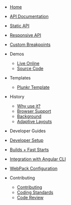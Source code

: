 *  [Home](https://github.com/angular/flex-layout/wiki)
  *  [API Documentation](https://github.com/angular/flex-layout/wiki/API-Documentation)
  *  [Static API](https://github.com/angular/flex-layout/wiki/Declarative-API-Overview)
  *  [Responsive API](https://github.com/angular/flex-layout/wiki/Responsive-API)
  *  [Custom Breakpoints](https://github.com/angular/flex-layout/wiki/Custom-Breakpoints)

* Demos 
  *  [Live Online](https://tburleson-layouts-demos.firebaseapp.com/)
  *  [Source Code](https://github.com/angular/flex-layout/blob/master/src/demo-app/app/demo-app-module.ts)

* Templates
  *  [Plunkr Template](https://plnkr.co/edit/h8hzyoEyqdCXmTBA7DfK?p=preview)

* History
  * [Why use it?](https://github.com/angular/flex-layout/wiki#why-choose-flex-layout)
  * [Browser Support](https://github.com/angular/flex-layout#browser-support)
  * [Background](https://github.com/angular/flex-layout/wiki/Background)
  * [Adaptive Layouts](https://github.com/angular/flex-layout/wiki/Adaptive-Layouts)

*  Developer Guides
  *  [Developer Setup](https://github.com/angular/flex-layout/wiki/Developer-Setup)
  *  [Builds + Fast Starts](https://github.com/angular/flex-layout/wiki/Fast-Starts)
  *  [Integration with Angular CLI](https://github.com/angular/flex-layout/wiki/Integration-with-Angular-CLI)
  *  [WebPack Configuration](https://github.com/angular/flex-layout/wiki/Webpack-Configuration)

* Contributing
  *  [Contributing](https://github.com/angular/flex-layout/wiki/Contributing-to-Angular-2-Flex-Layout)
  *  [Coding Standards](https://github.com/angular/flex-layout/wiki/Angular-Flex-Layout-Coding-Standards)
  *  [Code Review](https://github.com/angular/flex-layout/wiki/Code-reviews)

